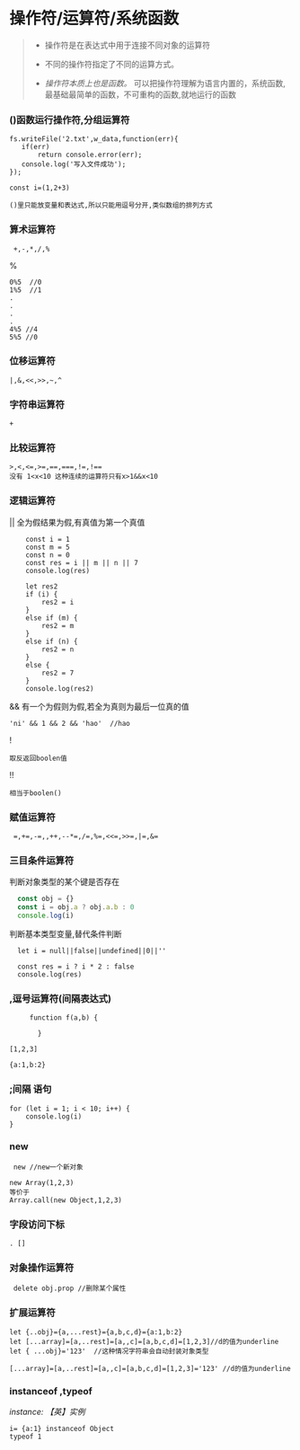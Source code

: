 
# 操作符/运算符/系统函数



> * 操作符是在表达式中用于连接不同对象的运算符
> 
> * 不同的操作符指定了不同的运算方式。
> 
> * _操作符本质上也是函数。_ 可以把操作符理解为语言内置的，系统函数,最基础最简单的函数，不可重构的函数,就地运行的函数
> 


### ()函数运行操作符,分组运算符


 ```
fs.writeFile('2.txt',w_data,function(err){
    if(err)
        return console.error(err);
    console.log('写入文件成功');
});
 ```
```
const i=(1,2+3)
```
```
()里只能放变量和表达式,所以只能用逗号分开,类似数组的排列方式
```


### 算术运算符

     +,-,*,/,%

%

```
0%5  //0
1%5  //1
.
.
.
.
4%5 //4
5%5 //0

```

### 位移运算符

    |,&,<<,>>,~,^

###  字符串运算符
    +

###  比较运算符

    >,<,<=,>=,==,===,!=,!==  
    没有 1<x<10 这种连续的运算符只有x>1&&x<10
###   逻辑运算符
|| 全为假结果为假,有真值为第一个真值

```
    const i = 1
    const m = 5
    const n = 0
    const res = i || m || n || 7
    console.log(res)
```
```
    let res2
    if (i) {
        res2 = i
    }
    else if (m) {
        res2 = m
    }
    else if (n) {
        res2 = n
    }
    else {
        res2 = 7
    }
    console.log(res2)
```

&&  有一个为假则为假,若全为真则为最后一位真的值

    'ni' && 1 && 2 && 'hao'  //hao

! 

```
取反返回boolen值
```

!! 

```
相当于boolen()
```

### 赋值运算符

```
 =,+=,-=,,++,--*=,/=,%=,<<=,>>=,|=,&=
```

###  三目条件运算符

判断对象类型的某个键是否存在

```js
  const obj = {}
  const i = obj.a ? obj.a.b : 0
  console.log(i)
```

判断基本类型变量,替代条件判断

```
  let i = null||false||undefined||0||''

  const res = i ? i * 2 : false
  console.log(res)
```
###  ,逗号运算符(间隔表达式) 


````
     function f(a,b) {

       }
````

```
[1,2,3]
```

```
{a:1,b:2}
```
### ;间隔 语句
    for (let i = 1; i < 10; i++) {
        console.log(i)
    }
###  new
`````
 new //new一个新对象
`````
```
new Array(1,2,3) 
等价于
Array.call(new Object,1,2,3)
```

### 字段访问下标

    . []

###  对象操作运算符
```
 delete obj.prop //删除某个属性 
```
###  扩展运算符

```
let {..obj}={a,...rest}={a,b,c,d}={a:1,b:2}
let [...array]=[a,..rest]=[a,,c]=[a,b,c,d]=[1,2,3]//d的值为underline
let { ...obj}='123'  //这种情况字符串会自动封装对象类型                                       
```


```
[...array]=[a,..rest]=[a,,c]=[a,b,c,d]=[1,2,3]='123' //d的值为underline
```


###   instanceof ,typeof
_instance: 【英】实例_
```
i= {a:1} instanceof Object
typeof 1
```





